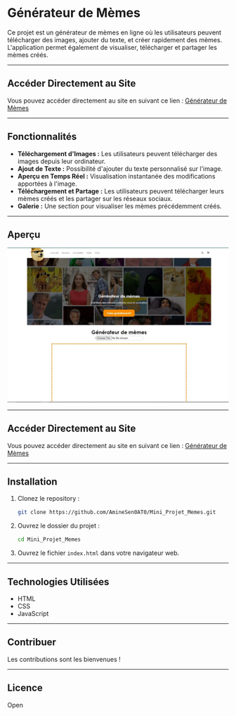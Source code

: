 # Générateur de Mèmes

Ce projet est un générateur de mèmes en ligne où les utilisateurs peuvent télécharger des images, ajouter du texte, et créer rapidement des mèmes. L'application permet également de visualiser, télécharger et partager les mèmes créés.

---

## Accéder Directement au Site

Vous pouvez accéder directement au site en suivant ce lien : [Générateur de Mèmes](https://memes-generator-amine-ai.netlify.app/)

---

## Fonctionnalités

- **Téléchargement d'Images :** Les utilisateurs peuvent télécharger des images depuis leur ordinateur.
- **Ajout de Texte :** Possibilité d'ajouter du texte personnalisé sur l'image.
- **Aperçu en Temps Réel :** Visualisation instantanée des modifications apportées à l'image.
- **Téléchargement et Partage :** Les utilisateurs peuvent télécharger leurs mèmes créés et les partager sur les réseaux sociaux.
- **Galerie :** Une section pour visualiser les mèmes précédemment créés.

---

## Aperçu

![Générateur de Mèmes](memes.jpg)

---
## Accéder Directement au Site

Vous pouvez accéder directement au site en suivant ce lien : [Générateur de Mèmes](https://memes-generator-amine-ai.netlify.app/)

---

## Installation

1. Clonez le repository :

    ```bash
    git clone https://github.com/AmineSen0AT0/Mini_Projet_Memes.git
    ```

2. Ouvrez le dossier du projet :

    ```bash
    cd Mini_Projet_Memes
    ```

3. Ouvrez le fichier `index.html` dans votre navigateur web.

---

## Technologies Utilisées

- HTML
- CSS
- JavaScript

---

## Contribuer

Les contributions sont les bienvenues !

---

## Licence

Open
